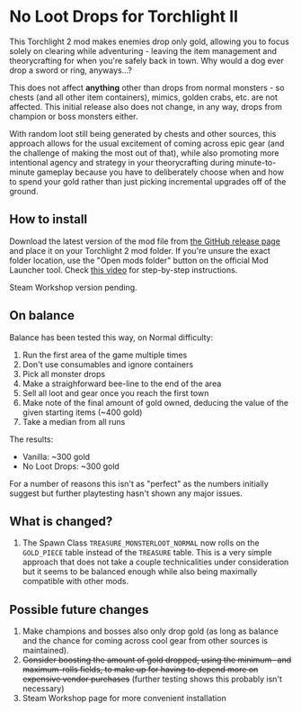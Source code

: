 # No Loot Drops for Torchlight II

This Torchlight 2 mod makes enemies drop only gold, allowing you to focus solely on clearing while adventuring - leaving the item management and theorycrafting for when you're safely back in town. Why would a dog ever drop a sword or ring, anyways...?

This does not affect **anything** other than drops from normal monsters - so chests (and all other item containers), mimics, golden crabs, etc. are not affected. This initial release also does not change, in any way, drops from champion or boss monsters either.

With random loot still being generated by chests and other sources, this approach allows for the usual excitement of coming across epic gear (and the challenge of making the most out of that), while also promoting more intentional agency and strategy in your theorycrafting during minute-to-minute gameplay because you have to deliberately choose when and how to spend your gold rather than just picking incremental upgrades off of the ground.

## How to install

Download the latest version of the mod file from [the GitHub release page](https://github.com/tukkek/torchlight2-NoLootDrops/releases) and place it on your Torchlight 2 mod folder. If you're unsure the exact folder location, use the "Open mods folder" button on the official Mod Launcher tool. Check [this video](https://www.youtube.com/watch?v=e5KeocjLUiA) for step-by-step instructions.

Steam Workshop version pending.

## On balance

Balance has been tested this way, on Normal difficulty:

1. Run the first area of the game multiple times
2. Don't use consumables and ignore containers
3. Pick all monster drops
4. Make a straighforward bee-line to the end of the area
5. Sell all loot and gear once you reach the first town
6. Make note of the final amount of gold owned, deducing the value of the given starting items (~400 gold)
7. Take a median from all runs

The results:
* Vanilla: ~300 gold
* No Loot Drops: ~300 gold

For a number of reasons this isn't as "perfect" as the numbers initially suggest but further playtesting hasn't shown any major issues.

## What is changed?

1. The Spawn Class `TREASURE_MONSTERLOOT_NORMAL` now rolls on the `GOLD_PIECE` table instead of the `TREASURE` table. This is a very simple approach that does not take a couple technicalities under consideration but it seems to be balanced enough while also being maximally compatible with other mods.

## Possible future changes

1. Make champions and bosses also only drop gold (as long as balance and the chance for coming across cool gear from other sources is maintained).
2. ~~Consider boosting the amount of gold dropped, using the minimum- and maximum-rolls fields, to make up for having to depend more on expensive vendor purchases~~ (further testing shows this probably isn't necessary)
3. Steam Workshop page for more convenient installation
